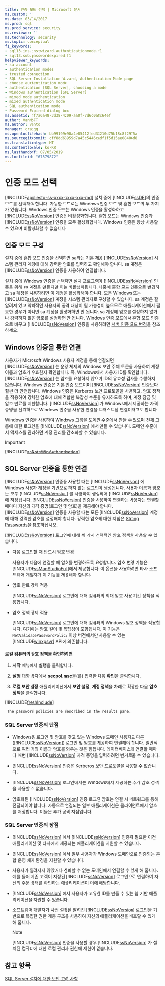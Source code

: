 ```yaml
---
title: 인증 모드 선택 | Microsoft 문서
ms.custom: ''
ms.date: 03/14/2017
ms.prod: sql
ms.prod_service: security
ms.reviewer: ''
ms.technology: security
ms.topic: conceptual
f1_keywords:
- sql13.ins.instwizard.authenticationmode.f1
- sql13.swb.passwordexpired.f1
helpviewer_keywords:
- sa account
- authentication modes
- trusted connection
- SQL Server Installation Wizard, Authentication Mode page
- choose authentication mode
- authentication [SQL Server], choosing a mode
- Windows authentication [SQL Server]
- mixed mode authentication
- mixed authentication mode
- SQL authentication mode
- Password Expired dialog box
ms.assetid: ff7a6a48-3d38-4209-aa0f-7d6c0a8c64ef
author: VanMSFT
ms.author: vanto
manager: craigg
ms.openlocfilehash: bb99199e90a4e85412fed33210d75b18c8f2975a
ms.sourcegitcommit: cff8dd63959d7a45c5446cadf1f5d15ae08406d8
ms.translationtype: HT
ms.contentlocale: ko-KR
ms.lasthandoff: 07/05/2019
ms.locfileid: "67579872"
---
```

# <a name="choose-an-authentication-mode"></a>인증 모드 선택
[!INCLUDE[appliesto-ss-xxxx-xxxx-xxx-md](../../includes/appliesto-ss-xxxx-xxxx-xxx-md.md)]
  설치 중에 [!INCLUDE[ssDE](../../includes/ssde-md.md)]의 인증 모드를 선택해야 합니다. 가능한 모드로는 Windows 인증 모드 및 혼합 모드의 두 가지가 있습니다. Windows 인증 모드는 Windows 인증을 활성화하고 [!INCLUDE[ssNoVersion](../../includes/ssnoversion-md.md)] 인증은 비활성화합니다. 혼합 모드는 Windows 인증과 [!INCLUDE[ssNoVersion](../../includes/ssnoversion-md.md)] 인증을 모두 활성화합니다. Windows 인증은 항상 사용할 수 있으며 비활성화할 수 없습니다.  
  
## <a name="configuring-the-authentication-mode"></a>인증 모드 구성  
 설치 중에 혼합 모드 인증을 선택하면 sa라는 기본 제공 [!INCLUDE[ssNoVersion](../../includes/ssnoversion-md.md)] 시스템 관리자 계정에 대해 강력한 암호를 입력하고 확인해야 합니다. sa 계정은 [!INCLUDE[ssNoVersion](../../includes/ssnoversion-md.md)] 인증을 사용하여 연결합니다.  
  
 설치 중에 Windows 인증을 선택하면 설치 프로그램이 [!INCLUDE[ssNoVersion](../../includes/ssnoversion-md.md)] 인증을 위해 sa 계정을 만들지만 이는 비활성화됩니다. 나중에 혼합 모드 인증으로 변경하고 sa 계정을 사용하려면 이 계정을 활성화해야 합니다. 모든 Windows 또는 [!INCLUDE[ssNoVersion](../../includes/ssnoversion-md.md)] 계정을 시스템 관리자로 구성할 수 있습니다. sa 계정은 잘 알려져 있고 악의적인 사용자의 공격 대상이 될 가능성이 높으므로 애플리케이션에서 필요한 경우가 아니면 sa 계정을 활성화하면 안 됩니다. sa 계정에 암호를 설정하지 않거나 강력하지 않은 암호를 설정하면 안 됩니다. Windows 인증 모드에서 혼합 모드 인증으로 바꾸고 [!INCLUDE[ssNoVersion](../../includes/ssnoversion-md.md)] 인증을 사용하려면 [서버 인증 모드 변경](../../database-engine/configure-windows/change-server-authentication-mode.md)을 참조하세요.  
  
## <a name="connecting-through-windows-authentication"></a>Windows 인증을 통한 연결  
 사용자가 Microsoft Windows 사용자 계정을 통해 연결되면 [!INCLUDE[ssNoVersion](../../includes/ssnoversion-md.md)] 는 운영 체제의 Windows 보안 주체 토큰을 사용하여 계정 이름과 암호가 유효한지 확인합니다. 즉, Windows에서 사용자 ID를 확인합니다. [!INCLUDE[ssNoVersion](../../includes/ssnoversion-md.md)] 는 암호를 요청하지 않으며 ID의 유효성 검사를 수행하지 않습니다. Windows 인증은 기본 인증 모드이며 [!INCLUDE[ssNoVersion](../../includes/ssnoversion-md.md)] 인증보다 훨씬 더 안전합니다. Windows 인증은 Kerberos 보안 프로토콜을 사용하고, 암호 정책을 적용하여 강력한 암호에 대해 적합한 복잡성 수준을 유지하도록 하며, 계정 잠금 및 암호 만료를 지원합니다. [!INCLUDE[ssNoVersion](../../includes/ssnoversion-md.md)] 가 Windows에서 제공하는 자격 증명을 신뢰하므로 Windows 인증을 사용한 연결을 트러스트된 연결이라고도 합니다.  
  
 Windows 인증을 사용하여 Windows 그룹을 도메인 수준에서 만들 수 있으며 전체 그룹에 대한 로그인을 [!INCLUDE[ssNoVersion](../../includes/ssnoversion-md.md)] 에서 만들 수 있습니다. 도메인 수준에서 액세스를 관리하면 계정 관리를 간소화할 수 있습니다.  
  
> [!IMPORTANT]  
>  [!INCLUDE[ssNoteWinAuthentication](../../includes/ssnotewinauthentication-md.md)]  
  
## <a name="connecting-through-sql-server-authentication"></a>SQL Server 인증을 통한 연결  
 [!INCLUDE[ssNoVersion](../../includes/ssnoversion-md.md)] 인증을 사용할 때는 [!INCLUDE[ssNoVersion](../../includes/ssnoversion-md.md)] 에 Windows 사용자 계정을 기반으로 하지 않는 로그인이 생성됩니다. 사용자 이름과 암호는 모두 [!INCLUDE[ssNoVersion](../../includes/ssnoversion-md.md)] 를 사용하여 생성되며 [!INCLUDE[ssNoVersion](../../includes/ssnoversion-md.md)]에 저장됩니다. [!INCLUDE[ssNoVersion](../../includes/ssnoversion-md.md)] 인증을 사용하여 연결하는 사용자는 연결할 때마다 자신의 자격 증명(로그인 및 암호)을 제공해야 합니다. [!INCLUDE[ssNoVersion](../../includes/ssnoversion-md.md)] 인증을 사용할 때는 모든 [!INCLUDE[ssNoVersion](../../includes/ssnoversion-md.md)] 계정에 대해 강력한 암호를 설정해야 합니다. 강력한 암호에 대한 지침은 [Strong Passwords](../../relational-databases/security/strong-passwords.md)을 참조하십시오.  
  
 [!INCLUDE[ssNoVersion](../../includes/ssnoversion-md.md)] 로그인에 대해 세 가지 선택적인 암호 정책을 사용할 수 있습니다.  
  
-   다음 로그인할 때 반드시 암호 변경  
  
     사용자가 다음에 연결할 때 암호를 변경하도록 요청합니다. 암호 변경 기능은 [!INCLUDE[ssManStudioFull](../../includes/ssmanstudiofull-md.md)]에서 제공합니다. 이 옵션을 사용하려면 타사 소프트웨어 개발자가 이 기능을 제공해야 합니다.  
  
-   암호 만료 강제 적용  
  
     [!INCLUDE[ssNoVersion](../../includes/ssnoversion-md.md)] 로그인에 대해 컴퓨터의 최대 암호 사용 기간 정책을 적용합니다.  
  
-   암호 정책 강제 적용  
  
     [!INCLUDE[ssNoVersion](../../includes/ssnoversion-md.md)] 로그인에 대해 컴퓨터의 Windows 암호 정책을 적용합니다. 여기에는 암호 길이 및 복잡성이 포함됩니다. 이 기능은 `NetValidatePasswordPolicy` 이상 버전에서만 사용할 수 있는 [!INCLUDE[winxpsvr](../../includes/winxpsvr-md.md)] API에 의존합니다.  
  
#### <a name="to-determine-the-password-policies-of-the-local-computer"></a>로컬 컴퓨터의 암호 정책을 확인하려면  
  
1.  **시작** 메뉴에서 **실행**을 클릭합니다.  
  
2.  **실행** 대화 상자에서 **secpol.msc**을(를) 입력한 다음 **확인**을 클릭합니다.  
  
3.  **로컬 보안 설정** 애플리케이션에서 **보안 설정**, **계정 정책**을 차례로 확장한 다음 **암호 정책**을 클릭합니다.  

[!INCLUDE[freshInclude](../../includes/paragraph-content/fresh-note-steps-feedback.md)]

     The password policies are described in the results pane.  
  
### <a name="disadvantages-of-sql-server-authentication"></a>SQL Server 인증의 단점  
  
-   Windows용 로그인 및 암호를 갖고 있는 Windows 도메인 사용자도 다른([!INCLUDE[ssNoVersion](../../includes/ssnoversion-md.md)]) 로그인 및 암호를 제공하여 연결해야 합니다. 일반적으로 여러 개의 이름과 암호를 외우는 것은 힘듭니다. 데이터베이스에 연결할 때마다 매번 [!INCLUDE[ssNoVersion](../../includes/ssnoversion-md.md)] 자격 증명을 입력하려면 번거로울 수 있습니다.  
  
-   [!INCLUDE[ssNoVersion](../../includes/ssnoversion-md.md)] 인증은 Kerberos 보안 프로토콜을 사용할 수 없습니다.  
  
-   [!INCLUDE[ssNoVersion](../../includes/ssnoversion-md.md)] 로그인에서는 Windows에서 제공하는 추가 암호 정책을 사용할 수 없습니다.  
  
-   암호화된 [!INCLUDE[ssNoVersion](../../includes/ssnoversion-md.md)] 인증 로그인 암호는 연결 시 네트워크를 통해 전달되어야 합니다. 자동으로 연결되는 일부 애플리케이션은 클라이언트에서 암호를 저장합니다. 이들은 추가 공격 지점입니다.  
  
### <a name="advantages-of-sql-server-authentication"></a>SQL Server 인증의 장점  
  
-   [!INCLUDE[ssNoVersion](../../includes/ssnoversion-md.md)] 에서 [!INCLUDE[ssNoVersion](../../includes/ssnoversion-md.md)] 인증이 필요한 이전 애플리케이션 및 타사에서 제공되는 애플리케이션을 지원할 수 있습니다.  
  
-   [!INCLUDE[ssNoVersion](../../includes/ssnoversion-md.md)] 에서 일부 사용자가 Windows 도메인으로 인증되는 혼합 운영 체제 환경을 지원할 수 있습니다.  
  
-   사용자가 알려지지 않았거나 신뢰할 수 없는 도메인에서 연결할 수 있게 해 줍니다. 예를 들어 기존 고객이 지정된 [!INCLUDE[ssNoVersion](../../includes/ssnoversion-md.md)] 로그인으로 연결하여 자신의 주문 상태를 확인하는 애플리케이션이 이에 해당합니다.  
  
-   [!INCLUDE[ssNoVersion](../../includes/ssnoversion-md.md)] 에서 사용자가 고유한 ID를 만들 수 있는 웹 기반 애플리케이션을 지원할 수 있습니다.  
  
-   소프트웨어 개발자가 사전 설정된 알려진 [!INCLUDE[ssNoVersion](../../includes/ssnoversion-md.md)] 로그인을 기반으로 복잡한 권한 계층 구조를 사용하여 자신의 애플리케이션을 배포할 수 있게 해 줍니다.  
  
    > [!NOTE]  
    >  [!INCLUDE[ssNoVersion](../../includes/ssnoversion-md.md)] 인증을 사용할 경우 [!INCLUDE[ssNoVersion](../../includes/ssnoversion-md.md)] 가 설치된 컴퓨터에 대한 로컬 관리자 권한에 제한이 없습니다.  
  
## <a name="see-also"></a>참고 항목  
 [SQL Server 설치에 대한 보안 고려 사항](../../sql-server/install/security-considerations-for-a-sql-server-installation.md)  
  
  
